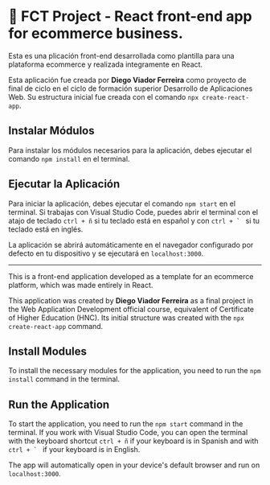 # 🛒 FCT Project - React front-end app for ecommerce business.

Esta es una plicación front-end desarrollada como plantilla para una plataforma ecommerce y realizada integramente en React.

Esta aplicación fue creada por **Diego Viador Ferreira** como proyecto de final de ciclo en el ciclo de formación superior Desarrollo de Aplicaciones Web. Su estructura inicial fue creada con el comando `npx create-react-app`.

## Instalar Módulos

Para instalar los módulos necesarios para la aplicación, debes ejecutar el comando `npm install` en el terminal.

## Ejecutar la Aplicación

Para iniciar la aplicación, debes ejecutar el comando `npm start` en el terminal. Si trabajas con Visual Studio Code, puedes abrir el terminal con el atajo de teclado `ctrl + ñ` si tu teclado está en español y con ```ctrl + ` ``` si tu teclado está en inglés. 

La aplicación se abrirá automáticamente en el navegador configurado por defecto en tu dispositivo y se ejecutará en `localhost:3000`.

---

This is a front-end application developed as a template for an ecommerce platform, which was made entirely in React.

This application was created by **Diego Viador Ferreira** as a final project in the Web Application Development official course, equivalent of Certificate of Higher Education (HNC). Its initial structure was created with the `npx create-react-app` command.

## Install Modules

To install the necessary modules for the application, you need to run the `npm install` command in the terminal.

## Run the Application

To start the application, you need to run the `npm start` command in the terminal. If you work with Visual Studio Code, you can open the terminal with the keyboard shortcut `ctrl + ñ` if your keyboard is in Spanish and with ```ctrl + ` ``` if your keyboard is in English.

The app will automatically open in your device's default browser and run on `localhost:3000`.
